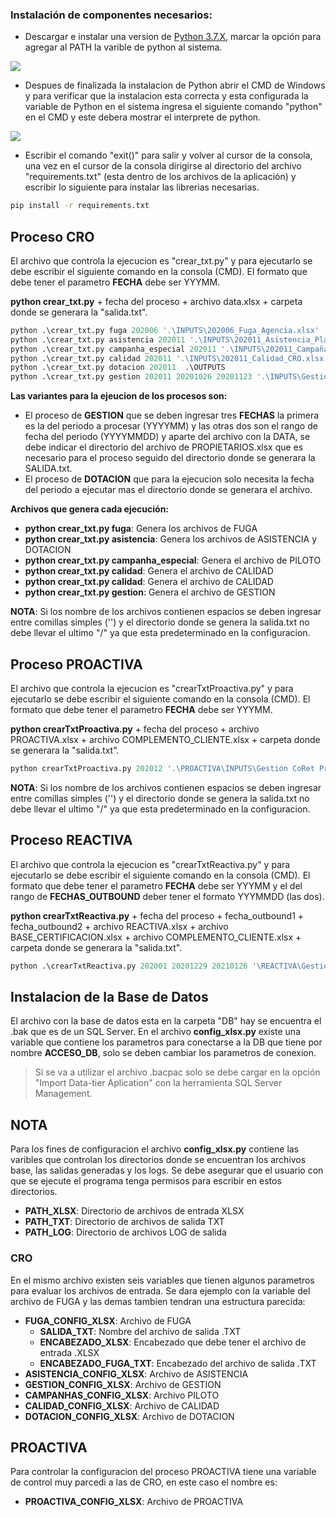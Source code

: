 ### Instalación de componentes necesarios:

+ Descargar e instalar una version de [Python 3.7.X](https://www.python.org/downloads/ "Python 3.7.X"), marcar la opción para agregar al PATH la varible de python al sistema.

![](https://i.postimg.cc/MG581vfz/pythonsetup-2.jpg)

+ Despues de finalizada la instalacion de Python abrir el CMD de Windows y para verificar que la instalacion esta correcta y esta configurada la variable de Python en el sistema ingresa el siguiente comando "python" en el CMD y este debera mostrar el interprete de python.

![](https://i.postimg.cc/gj6zBLhs/python1.png)

+ Escribir el comando "exit()" para salir y volver al cursor de la consola, una vez en el cursor de la consola dirigirse al directorio del archivo "requirements.txt" (esta dentro de los archivos de la aplicación) y escribir lo siguiente para instalar las librerias necesarias.

```bash
pip install -r requirements.txt
```

## Proceso CRO
El archivo que controla la ejecucion es "crear_txt.py" y para ejecutarlo se debe escribir el siguiente comando en la consola (CMD). El formato que debe tener el parametro **FECHA** debe ser YYYMM. 

**python crear_txt.py** + fecha del proceso + archivo data.xlsx + carpeta donde se generara la "salida.txt".
```python
python .\crear_txt.py fuga 202006 '.\INPUTS\202006_Fuga_Agencia.xlsx' .\OUTPUTS
python .\crear_txt.py asistencia 202011 '.\INPUTS\202011_Asistencia_Plataformas.xlsx' .\OUTPUTS
python .\crear_txt.py campanha_especial 202011 '.\INPUTS\202011_CampañasEspeciales_CRO.xlsx' .\OUTPUTS
python .\crear_txt.py calidad 202011 '.\INPUTS\202011_Calidad_CRO.xlsx' .\OUTPUTS
python .\crear_txt.py dotacion 202011  .\OUTPUTS
python .\crear_txt.py gestion 202011 20201026 20201123 '.\INPUTS\Gestión CRO.xlsx' '.\INPUTS\Propietarios CRO.xlsx' .\OUTPUTS
```
**Las variantes para la ejeucion de los procesos son:**
+ El proceso de **GESTION** que se deben ingresar tres **FECHAS** la primera es la del periodo a procesar (YYYYMM) y las otras dos son el rango de fecha del periodo (YYYYMMDD) y aparte del archivo con la DATA, se debe indicar el directorio del archivo de PROPIETARIOS.xlsx que es necesario para el proceso seguido del directorio donde se generara la SALIDA.txt.
+ El proceso de **DOTACION** que para la ejecucion solo necesita la fecha del periodo a ejecutar mas el directorio donde se generara el archivo.

**Archivos que genera cada ejecución:**
+ **python crear_txt.py fuga**: Genera los archivos de FUGA
+ **python crear_txt.py asistencia**: Genera los archivos de ASISTENCIA y DOTACION
+ **python crear_txt.py campanha_especial**: Genera el archivo de PILOTO
+ **python crear_txt.py calidad**: Genera el archivo de CALIDAD
+ **python crear_txt.py calidad**: Genera el archivo de CALIDAD
+ **python crear_txt.py gestion**: Genera el archivo de GESTION

**NOTA**: Si los nombre de los archivos contienen espacios se deben ingresar entre comillas simples ('') y el directorio donde se genera la salida.txt no debe llevar el ultimo "/" ya que esta predeterminado en la configuracion.

## Proceso PROACTIVA
El archivo que controla la ejecucion es "crearTxtProactiva.py" y para ejecutarlo se debe escribir el siguiente comando en la consola (CMD). El formato que debe tener el parametro **FECHA** debe ser YYYMM.

**python crearTxtProactiva.py** + fecha del proceso + archivo PROACTIVA.xlsx + archivo COMPLEMENTO_CLIENTE.xlsx + carpeta donde se generara la "salida.txt".

```python
python crearTxtProactiva.py 202012 '.\PROACTIVA\INPUTS\Gestión CoRet Proactiva_202012.xlsx' '.\COMPLEMENTO_CLIENTE\COMPLEMENTO CLIENT vLite 202012.xlsx' .\PROACTIVA\OUTPUTS
```
**NOTA**: Si los nombre de los archivos contienen espacios se deben ingresar entre comillas simples ('') y el directorio donde se genera la salida.txt no debe llevar el ultimo "/" ya que esta predeterminado en la configuracion.

## Proceso REACTIVA
El archivo que controla la ejecucion es "crearTxtReactiva.py" y para ejecutarlo se debe escribir el siguiente comando en la consola (CMD). El formato que debe tener el parametro **FECHA** debe ser YYYMM y el del rango de **FECHAS_OUTBOUND** deber tener el formato YYYMMDD (las dos).

**python crearTxtReactiva.py** + fecha del proceso + fecha_outbound1  + fecha_outbound2 + archivo REACTIVA.xlsx + archivo BASE_CERTIFICACION.xlsx + archivo COMPLEMENTO_CLIENTE.xlsx + carpeta donde se generara la "salida.txt".

```python
python .\crearTxtReactiva.py 202001 20201229 20210126 '\REACTIVA\Gestion Reactiva.xlsx' '\REACTIVA\Base Certificacion.xlsx' '\REACTIVA\COMPLEMENTO CLIENT vLite 20210211.xlsx' \REACTIVA
```

## Instalacion de la Base de Datos

El archivo con la base de datos esta en la carpeta "DB" hay se encuentra el .bak que es de un SQL Server. En el archivo **config_xlsx.py** existe una variable que contiene los parametros para conectarse a la DB que tiene por nombre **ACCESO_DB**, solo se deben cambiar los parametros de conexion. 
> Si se va a utilizar el archivo .bacpac solo se debe cargar en la opción "Import Data-tier Aplication" con la herramienta SQL Server Management.

## NOTA

Para los fines de configuracion el archivo **config_xlsx.py**  contiene las varibles que controlan los directorios donde se encuentran los archivos base, las salidas generadas y los logs. Se debe asegurar que el usuario con que se ejecute el programa tenga permisos para escribir en estos directorios.
+ **PATH_XLSX**: Directorio de archivos de entrada XLSX
+ **PATH_TXT**: Directorio de archivos de salida TXT
+ **PATH_LOG**: Directorio de archivos LOG de salida

### CRO
En el mismo archivo existen seis variables que tienen algunos parametros para evaluar los archivos de entrada. Se dara ejemplo con la variable del archivo de FUGA y las demas tambien tendran una estructura parecida:
 + **FUGA_CONFIG_XLSX**: Archivo de FUGA
   + **SALIDA_TXT**: Nombre del archivo de salida .TXT
   + **ENCABEZADO_XLSX**: Encabezado que debe tener el archivo de entrada .XLSX
   + **ENCABEZADO_FUGA_TXT**: Encabezado del archivo de salida .TXT
 + **ASISTENCIA_CONFIG_XLSX**: Archivo de ASISTENCIA
 + **GESTION_CONFIG_XLSX**: Archivo de GESTION
 + **CAMPANHAS_CONFIG_XLSX**: Archivo PILOTO
 + **CALIDAD_CONFIG_XLSX**: Archivo de CALIDAD
 + **DOTACION_CONFIG_XLSX**: Archivo de DOTACION

## PROACTIVA
Para controlar la configuracion del proceso PROACTIVA  tiene una variable de control muy parcedi a las de CRO, en este caso el nombre es:
+ **PROACTIVA_CONFIG_XLSX**: Archivo de PROACTIVA
